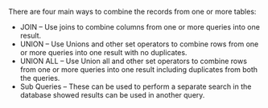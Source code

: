There are four main ways to combine the records from one or more tables:
* JOIN – Use joins to combine columns from one or more queries into one result.
* UNION – Use Unions and other set operators to combine rows from one or more queries into one result with no duplicates.
* UNION ALL – Use Union all and other set operators to combine rows from one or more queries into one result including duplicates from both the queries.
* Sub Queries – These can be used to perform a separate search in the database showed results can be used in another query.
